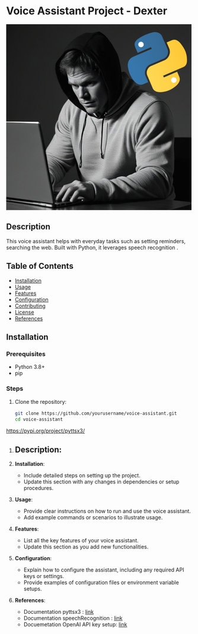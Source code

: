 # Voice Assistant Project - Dexter

![alt text](img//dexterAi.png)

## Description
This voice assistant helps with everyday tasks such as setting reminders, searching the web. Built with Python, it leverages speech recognition .

## Table of Contents
- [Installation](#installation)
- [Usage](#usage)
- [Features](#features)
- [Configuration](#configuration)
- [Contributing](#contributing)
- [License](#license)
- [References](#references)

## Installation

### Prerequisites
- Python 3.8+
- pip

### Steps
1. Clone the repository:
   ```bash
   git clone https://github.com/yourusername/voice-assistant.git
   cd voice-assistant


https://pypi.org/project/pyttsx3/





1. **Description**:
   - 

2. **Installation**:
   - Include detailed steps on setting up the project.
   - Update this section with any changes in dependencies or setup procedures.

3. **Usage**:
   - Provide clear instructions on how to run and use the voice assistant.
   - Add example commands or scenarios to illustrate usage.

4. **Features**:
   - List all the key features of your voice assistant.
   - Update this section as you add new functionalities.

5. **Configuration**:
   - Explain how to configure the assistant, including any required API keys or settings.
   - Provide examples of configuration files or environment variable setups.

6. **References**:
   - Documentation pyttsx3 : [link](https://pypi.org/project/pyttsx3/)
   - Documentation speechRecognition : [link](https://pypi.org/project/SpeechRecognition/)
   - Docuemetation OpenAI API key setup: [link](https://platform.openai.com/docs/introduction)
          